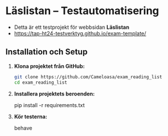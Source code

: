 # Läslistan – Testautomatisering

- Detta är ett testprojekt för webbsidan **Läslistan**
- https://tap-ht24-testverktyg.github.io/exam-template/

## Installation och Setup

1. **Klona projektet från GitHub:**

   ```bash
   git clone https://github.com/Cameloasa/exam_reading_list
   cd exam_reading_list

2. **Installera projektets beroenden:**

    pip install -r requirements.txt

3. **Kör testerna:**

    behave


